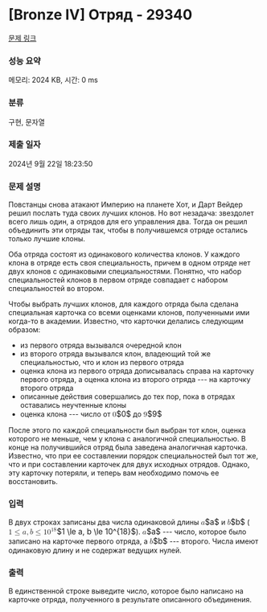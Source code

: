 # [Bronze IV] Отряд - 29340 

[문제 링크](https://www.acmicpc.net/problem/29340) 

### 성능 요약

메모리: 2024 KB, 시간: 0 ms

### 분류

구현, 문자열

### 제출 일자

2024년 9월 22일 18:23:50

### 문제 설명

<p>Повстанцы снова атакают Империю на планете Хот, и Дарт Вейдер решил послать туда своих лучших клонов. Но вот незадача: звездолет всего лишь один, а отрядов для его управления два. Тогда он решил объединить эти отряды так, чтобы в получившемся отряде остались только лучшие клоны.</p>

<p>Оба отряда состоят из одинакового количества клонов. У каждого клона в отряде есть своя специальность, причем в одном отряде нет двух клонов с одинаковыми специальностями. Понятно, что набор специальностей клонов в первом отряде совпадает с набором специальностей во втором.</p>

<p>Чтобы выбрать лучших клонов, для каждого отряда была сделана специальная карточка со всеми оценками клонов, полученными ими когда-то в академии. Известно, что карточки делались следующим образом:</p>

<ul>
	<li>из первого отряда вызывался очередной клон</li>
	<li>из второго отряда вызывался клон, владеющий той же специальностью, что и клон из первого отряда</li>
	<li>оценка клона из первого отряда дописывалась справа на карточку первого отряда, а оценка клона из второго отряда --- на карточку второго отряда</li>
	<li>описанные действия совершались до тех пор, пока в отрядах оставались неучтенные клоны</li>
	<li>оценка клона --- число от <mjx-container class="MathJax" jax="CHTML" style="font-size: 109%; position: relative;"><mjx-math class="MJX-TEX" aria-hidden="true"><mjx-mn class="mjx-n"><mjx-c class="mjx-c30"></mjx-c></mjx-mn></mjx-math><mjx-assistive-mml unselectable="on" display="inline"><math xmlns="http://www.w3.org/1998/Math/MathML"><mn>0</mn></math></mjx-assistive-mml><span aria-hidden="true" class="no-mathjax mjx-copytext">$0$</span></mjx-container> до <mjx-container class="MathJax" jax="CHTML" style="font-size: 109%; position: relative;"><mjx-math class="MJX-TEX" aria-hidden="true"><mjx-mn class="mjx-n"><mjx-c class="mjx-c39"></mjx-c></mjx-mn></mjx-math><mjx-assistive-mml unselectable="on" display="inline"><math xmlns="http://www.w3.org/1998/Math/MathML"><mn>9</mn></math></mjx-assistive-mml><span aria-hidden="true" class="no-mathjax mjx-copytext">$9$</span> </mjx-container></li>
</ul>

<p>После этого по каждой специальности был выбран тот клон, оценка которого не меньше, чем у клона с аналогичной специальностью. В конце на получившийся отряд была заведена аналогичная карточка. Известно, что при ее составлении порядок специальностей был тот же, что и при составлении карточек для двух исходных отрядов. Однако, эту карточку потеряли, и теперь вам необходимо помочь ее восстановить.</p>

### 입력 

 <p>В двух строках записаны два числа одинаковой длины <mjx-container class="MathJax" jax="CHTML" style="font-size: 109%; position: relative;"><mjx-math class="MJX-TEX" aria-hidden="true"><mjx-mi class="mjx-i"><mjx-c class="mjx-c1D44E TEX-I"></mjx-c></mjx-mi></mjx-math><mjx-assistive-mml unselectable="on" display="inline"><math xmlns="http://www.w3.org/1998/Math/MathML"><mi>a</mi></math></mjx-assistive-mml><span aria-hidden="true" class="no-mathjax mjx-copytext">$a$</span></mjx-container> и <mjx-container class="MathJax" jax="CHTML" style="font-size: 109%; position: relative;"><mjx-math class="MJX-TEX" aria-hidden="true"><mjx-mi class="mjx-i"><mjx-c class="mjx-c1D44F TEX-I"></mjx-c></mjx-mi></mjx-math><mjx-assistive-mml unselectable="on" display="inline"><math xmlns="http://www.w3.org/1998/Math/MathML"><mi>b</mi></math></mjx-assistive-mml><span aria-hidden="true" class="no-mathjax mjx-copytext">$b$</span></mjx-container> (<mjx-container class="MathJax" jax="CHTML" style="font-size: 109%; position: relative;"><mjx-math class="MJX-TEX" aria-hidden="true"><mjx-mn class="mjx-n"><mjx-c class="mjx-c31"></mjx-c></mjx-mn><mjx-mo class="mjx-n" space="4"><mjx-c class="mjx-c2264"></mjx-c></mjx-mo><mjx-mi class="mjx-i" space="4"><mjx-c class="mjx-c1D44E TEX-I"></mjx-c></mjx-mi><mjx-mo class="mjx-n"><mjx-c class="mjx-c2C"></mjx-c></mjx-mo><mjx-mi class="mjx-i" space="2"><mjx-c class="mjx-c1D44F TEX-I"></mjx-c></mjx-mi><mjx-mo class="mjx-n" space="4"><mjx-c class="mjx-c2264"></mjx-c></mjx-mo><mjx-msup space="4"><mjx-mn class="mjx-n"><mjx-c class="mjx-c31"></mjx-c><mjx-c class="mjx-c30"></mjx-c></mjx-mn><mjx-script style="vertical-align: 0.393em;"><mjx-texatom size="s" texclass="ORD"><mjx-mn class="mjx-n"><mjx-c class="mjx-c31"></mjx-c><mjx-c class="mjx-c38"></mjx-c></mjx-mn></mjx-texatom></mjx-script></mjx-msup></mjx-math><mjx-assistive-mml unselectable="on" display="inline"><math xmlns="http://www.w3.org/1998/Math/MathML"><mn>1</mn><mo>≤</mo><mi>a</mi><mo>,</mo><mi>b</mi><mo>≤</mo><msup><mn>10</mn><mrow data-mjx-texclass="ORD"><mn>18</mn></mrow></msup></math></mjx-assistive-mml><span aria-hidden="true" class="no-mathjax mjx-copytext">$1 \le a, b \le 10^{18}$</span></mjx-container>). <mjx-container class="MathJax" jax="CHTML" style="font-size: 109%; position: relative;"><mjx-math class="MJX-TEX" aria-hidden="true"><mjx-mi class="mjx-i"><mjx-c class="mjx-c1D44E TEX-I"></mjx-c></mjx-mi></mjx-math><mjx-assistive-mml unselectable="on" display="inline"><math xmlns="http://www.w3.org/1998/Math/MathML"><mi>a</mi></math></mjx-assistive-mml><span aria-hidden="true" class="no-mathjax mjx-copytext">$a$</span></mjx-container> --- число, которое было записано на карточке первого отряда, а <mjx-container class="MathJax" jax="CHTML" style="font-size: 109%; position: relative;"><mjx-math class="MJX-TEX" aria-hidden="true"><mjx-mi class="mjx-i"><mjx-c class="mjx-c1D44F TEX-I"></mjx-c></mjx-mi></mjx-math><mjx-assistive-mml unselectable="on" display="inline"><math xmlns="http://www.w3.org/1998/Math/MathML"><mi>b</mi></math></mjx-assistive-mml><span aria-hidden="true" class="no-mathjax mjx-copytext">$b$</span></mjx-container> --- второго. Числа имеют одинаковую длину и не содержат ведущих нулей.</p>

### 출력 

 <p>В единственной строке выведите число, которое было написано на карточке отряда, полученного в результате описанного объединения.</p>

